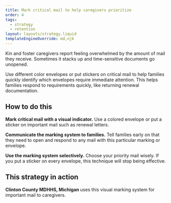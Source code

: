```yaml
---
title: Mark critical mail to help caregivers prioritize
order: 4
tags:
  - strategy
  - retention
layout: layouts/strategy.liquid
templateEngineOverride: md,njk
---
```


Kin and foster caregivers report feeling overwhelmed by the amount of mail they receive. Sometimes it stacks up and time-sensitive documents go unopened. 

Use different color envelopes or put stickers on critical mail to help families quickly identify which envelopes require immediate attention. This helps families respond to requirements quickly, like returning renewal documentation.

## How to do this

**Mark critical mail with a visual indicator.** Use a colored envelope or put a sticker on important mail such as renewal letters.

**Communicate the marking system to families.** Tell families early on that they need to open and respond to any mail with this particular marking or envelope.

**Use the marking system selectively.** Choose your priority mail wisely. If you put a sticker on every envelope, this technique will stop being effective.

## This strategy in action

**Clinton County MDHHS, Michigan** uses this visual marking system for important mail to caregivers.
